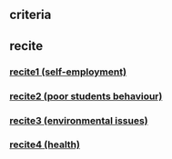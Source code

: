 ## criteria

## recite

### [recite1 (self-employment)](writing/recite1.md)
### [recite2 (poor students behaviour)](writing/recite2.md)
### [recite3 (environmental issues)](writing/recite3.md)
### [recite4 (health)](writing/recite4.md)